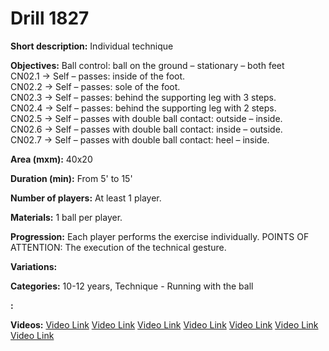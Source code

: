 # Drill 1827

**Short description:**
Individual technique

**Objectives:**
Ball control: ball on the ground – stationary – both feet  
CN02.1 -> Self – passes: inside of the foot.  
CN02.2 -> Self – passes: sole of the foot.  
CN02.3 -> Self – passes: behind the supporting leg with 3 steps.  
CN02.4 -> Self – passes: behind the supporting leg with 2 steps.  
CN02.5 -> Self – passes with double ball contact: outside – inside.  
CN02.6 -> Self – passes with double ball contact: inside – outside.  
CN02.7 -> Self – passes with double ball contact: heel – inside.

**Area (mxm):**
40x20

**Duration (min):**
From 5' to 15'

**Number of players:**
At least 1 player.

**Materials:**
1 ball per player.

**Progression:**
Each player performs the exercise individually. POINTS OF ATTENTION: The execution of the technical gesture.

**Variations:**


**Categories:**
10-12 years, Technique - Running with the ball

**:**


**Videos:**
[Video Link](https://www.youtube.com/embed/z_TcSNJW5U0)
[Video Link](https://www.youtube.com/embed/P2_ka4Bdq2Y)
[Video Link](https://www.youtube.com/embed/K1fVkxMPHAs)
[Video Link](https://www.youtube.com/embed/JDpi_K9XNNQ)
[Video Link](https://www.youtube.com/embed/m0n1AGduEMs)
[Video Link](https://www.youtube.com/embed/RzM2w3TpK_k)
[Video Link](https://www.youtube.com/embed/dMcF4ZbL15g)

